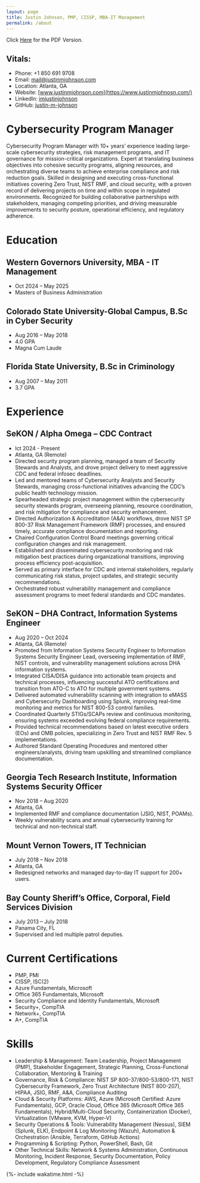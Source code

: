 ```yaml
---
layout: page
title: Justin Johnson, PMP, CISSP, MBA-IT Management
permalink: /about
---
```

Click [Here](https://justinmjohnson.com/assets/resume.pdf) for the PDF Version.

## Vitals:
- Phone: +1 850 691 9708
- Email: [mail@justinmjohnson.com](mailto:mail@justinmjohnson.com)
- Location: Atlanta, GA
- Website: [www.justinmjohnson.com](https://www.justinmjohnosn.com/)
- LinkedIn: [imjustinjohnson](https://linkedin.com/in/imjustinjohnson)
- GitHub: [justin-m-johnson](https://github.com/justin-m-johnson)


# Cybersecurity Program Manager

Cybersecurity Program Manager with 10+ years’ experience leading large-scale cybersecurity strategies, risk management programs, and IT governance for mission-critical organizations. Expert at translating business objectives into cohesive security programs, aligning resources, and orchestrating diverse teams to achieve enterprise compliance and risk reduction goals. Skilled in designing and executing cross-functional initiatives covering Zero Trust, NIST RMF, and cloud security, with a proven record of delivering projects on time and within scope in regulated environments. Recognized for building collaborative partnerships with stakeholders, managing competing priorities, and driving measurable improvements to security posture, operational efficiency, and regulatory adherence.

# Education

## Western Governors University, MBA -  IT Management

- Oct 2024 – May 2025
- Masters of Business Administration

## Colorado State University-Global Campus, B.Sc in Cyber Security

- Aug 2016 – May 2018
- 4.0 GPA
- Magna Cum Laude

## Florida State University, B.Sc in Criminology

- Aug 2007 – May 2011
- 3.7 GPA

# Experience

## SeKON / Alpha Omega – CDC Contract
- Ict 2024 - Present
- Atlanta, GA (Remote)
- Directed security program planning, managed a team of Security Stewards and Analysts, and drove project delivery to meet aggressive CDC and federal infosec deadlines.
- Led and mentored teams of Cybersecurity Analysts and Security Stewards, managing cross-functional initiatives advancing the CDC’s public health technology mission.
- Spearheaded strategic project management within the cybersecurity security stewards program, overseeing planning, resource coordination, and risk mitigation for compliance and security enhancement.
- Directed Authorization & Accreditation (A&A) workflows, drove NIST SP 800-37 Risk Management Framework (RMF) processes, and ensured timely, accurate compliance documentation and reporting.
- Chaired Configuration Control Board meetings governing critical configuration changes and risk management.
- Established and disseminated cybersecurity monitoring and risk mitigation best practices during organizational transitions, improving process efficiency post-acquisition.
- Served as primary interface for CDC and internal stakeholders, regularly communicating risk status, project updates, and strategic security recommendations.
- Orchestrated robust vulnerability management and compliance assessment programs to meet federal standards and CDC mandates.
  

## SeKON – DHA Contract, Information Systems Engineer
- Aug 2020 – Oct 2024
- Atlanta, GA (Remote)
- Promoted from Information Systems Security Engineer to Information Systems Security Engineer Lead, overseeing implementation of RMF, NIST controls, and vulnerability management solutions across DHA information systems.
- Integrated CISA/DISA guidance into actionable team projects and technical processes, influencing successful ATO certifications and transition from ATO-C to ATO for multiple government systems.
- Delivered automated vulnerability scanning with integration to eMASS and Cybersecurity Dashboarding using Splunk, improving real-time monitoring and metrics for NIST 800-53 control families.
- Coordinated Quarterly STIGs/SCAPs review and continuous monitoring, ensuring systems exceeded evolving federal compliance requirements.
- Provided technical recommendations based on latest executive orders (EOs) and OMB policies, specializing in Zero Trust and NIST RMF Rev. 5 implementations.
- Authored Standard Operating Procedures and mentored other engineers/analysts, driving team upskilling and streamlined compliance documentation.

## Georgia Tech Research Institute, Information Systems Security Officer

- Nov 2018 – Aug 2020
- Atlanta, GA
- Implemented RMF and compliance documentation (JSIG, NIST, POAMs).
- Weekly vulnerability scans and annual cybersecurity training for technical and non-technical staff.

## Mount Vernon Towers, IT Technician

- July 2018 – Nov 2018
- Atlanta, GA
- Redesigned networks and managed day-to-day IT support for 200+ users.

## Bay County Sheriff’s Office, Corporal, Field Services Division

- July 2013 – July 2018
- Panama City, FL
- Supervised and led multiple patrol deputies.

# Current Certifications

- PMP, PMI
- CISSP, ISC(2)
- Azure Fundamentals, Microsoft
- Office 365 Fundamentals, Microsoft
- Security Compliance and Identity Fundamentals, Microsoft
- Security+, CompTIA
- Network+, CompTIA
- A+, CompTIA

# Skills
- Leadership & Management: Team Leadership, Project Management (PMP), Stakeholder Engagement, Strategic Planning, Cross-Functional Collaboration, Mentoring & Training
- Governance, Risk & Compliance: NIST SP 800-37/800-53/800-171, NIST Cybersecurity Framework, Zero Trust Architecture (NIST 800-207), HIPAA, JSIG, RMF, A&A, Compliance Auditing
- Cloud & Security Platforms: AWS, Azure (Microsoft Certified: Azure Fundamentals), GCP, Oracle Cloud, Office 365 (Microsoft Office 365 Fundamentals), Hybrid/Multi-Cloud Security, Containerization (Docker), Virtualization (VMware, KVM, Hyper-V)
- Security Operations & Tools: Vulnerability Management (Nessus), SIEM (Splunk, ELK), Endpoint & Log Monitoring (Wazuh), Automation & Orchestration (Ansible, Terraform, GitHub Actions)
- Programming & Scripting: Python, PowerShell, Bash, Git
- Other Technical Skills: Network & Systems Administration, Continuous Monitoring, Incident Response, Security Documentation, Policy Development, Regulatory Compliance Assessment

<div style=display: flex;>
    {%- include wakatime.html -%}
</div>
